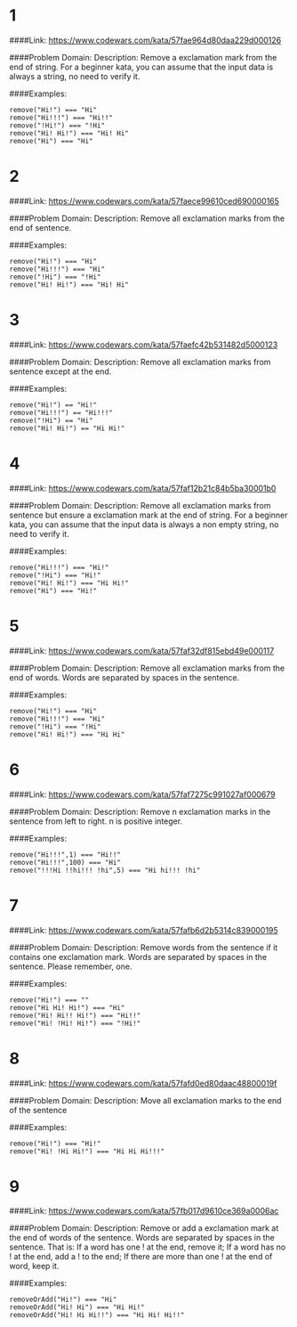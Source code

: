 # 1
####Link:
https://www.codewars.com/kata/57fae964d80daa229d000126

####Problem Domain:
Description:
Remove a exclamation mark from the end of string. For a beginner kata, you can assume that the input data is always a string, no need to verify it.

####Examples:

    remove("Hi!") === "Hi"
    remove("Hi!!!") === "Hi!!"
    remove("!Hi!") === "!Hi"
    remove("Hi! Hi!") === "Hi! Hi"
    remove("Hi") === "Hi"

# 2
####Link:
https://www.codewars.com/kata/57faece99610ced690000165

####Problem Domain:
Description:
Remove all exclamation marks from the end of sentence.

####Examples:

    remove("Hi!") === "Hi"
    remove("Hi!!!") === "Hi"
    remove("!Hi") === "!Hi"
    remove("Hi! Hi!") === "Hi! Hi"

# 3
####Link:
https://www.codewars.com/kata/57faefc42b531482d5000123

####Problem Domain:
Description:
Remove all exclamation marks from sentence except at the end.

####Examples:

    remove("Hi!") == "Hi!"
    remove("Hi!!!") == "Hi!!!"
    remove("!Hi") == "Hi"
    remove("Hi! Hi!") == "Hi Hi!"

# 4
####Link:
https://www.codewars.com/kata/57faf12b21c84b5ba30001b0

####Problem Domain:
Description:
Remove all exclamation marks from sentence but ensure a exclamation mark at the end of string. For a beginner kata, you can assume that the input data is always a non empty string, no need to verify it.

####Examples:

    remove("Hi!!!") === "Hi!"
    remove("!Hi") === "Hi!"
    remove("Hi! Hi!") === "Hi Hi!"
    remove("Hi") === "Hi!"

# 5
####Link:
https://www.codewars.com/kata/57faf32df815ebd49e000117

####Problem Domain:
Description:
Remove all exclamation marks from the end of words. Words are separated by spaces in the sentence.

####Examples:

    remove("Hi!") === "Hi"
    remove("Hi!!!") === "Hi"
    remove("!Hi") === "!Hi"
    remove("Hi! Hi!") === "Hi Hi"

# 6
####Link:
https://www.codewars.com/kata/57faf7275c991027af000679

####Problem Domain:
Description:
Remove n exclamation marks in the sentence from left to right. n is positive integer.

####Examples:

    remove("Hi!!!",1) === "Hi!!"
    remove("Hi!!!",100) === "Hi"
    remove("!!!Hi !!hi!!! !hi",5) === "Hi hi!!! !hi"

# 7
####Link:
https://www.codewars.com/kata/57fafb6d2b5314c839000195

####Problem Domain:
Description:
Remove words from the sentence if it contains one exclamation mark. Words are separated by spaces in the sentence. Please remember, one.

####Examples:

    remove("Hi!") === ""
    remove("Hi Hi! Hi!") === "Hi"
    remove("Hi! Hi!! Hi!") === "Hi!!"
    remove("Hi! !Hi! Hi!") === "!Hi!"

# 8
####Link:
https://www.codewars.com/kata/57fafd0ed80daac48800019f

####Problem Domain:
Description:
Move all exclamation marks to the end of the sentence

####Examples:

    remove("Hi!") === "Hi!"
    remove("Hi! !Hi Hi!") === "Hi Hi Hi!!!"

# 9
####Link:
https://www.codewars.com/kata/57fb017d9610ce369a0006ac

####Problem Domain:
Description:
Remove or add a exclamation mark at the end of words of the sentence. Words are separated by spaces in the sentence. That is: If a word has one ! at the end, remove it; If a word has no ! at the end, add a ! to the end; If there are more than one ! at the end of word, keep it.

####Examples:

    removeOrAdd("Hi!") === "Hi"
    removeOrAdd("Hi! Hi") === "Hi Hi!"
    removeOrAdd("Hi! Hi Hi!!") === "Hi Hi! Hi!!"
